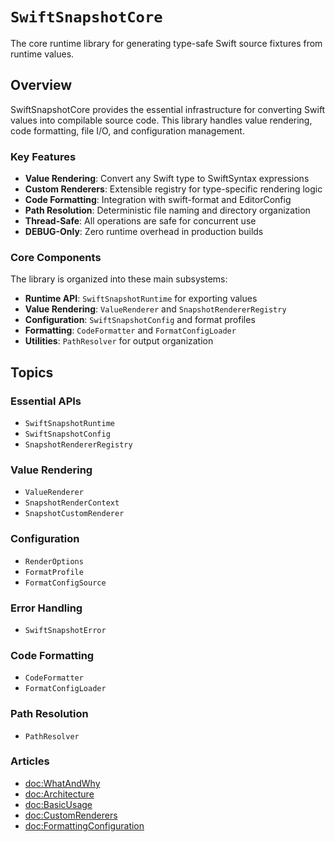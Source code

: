 # ``SwiftSnapshotCore``

The core runtime library for generating type-safe Swift source fixtures from runtime values.

## Overview

SwiftSnapshotCore provides the essential infrastructure for converting Swift values into compilable source code. This library handles value rendering, code formatting, file I/O, and configuration management.

### Key Features

- **Value Rendering**: Convert any Swift type to SwiftSyntax expressions
- **Custom Renderers**: Extensible registry for type-specific rendering logic
- **Code Formatting**: Integration with swift-format and EditorConfig
- **Path Resolution**: Deterministic file naming and directory organization
- **Thread-Safe**: All operations are safe for concurrent use
- **DEBUG-Only**: Zero runtime overhead in production builds

### Core Components

The library is organized into these main subsystems:

- **Runtime API**: ``SwiftSnapshotRuntime`` for exporting values
- **Value Rendering**: ``ValueRenderer`` and ``SnapshotRendererRegistry``
- **Configuration**: ``SwiftSnapshotConfig`` and format profiles
- **Formatting**: ``CodeFormatter`` and ``FormatConfigLoader``
- **Utilities**: ``PathResolver`` for output organization

## Topics

### Essential APIs

- ``SwiftSnapshotRuntime``
- ``SwiftSnapshotConfig``
- ``SnapshotRendererRegistry``

### Value Rendering

- ``ValueRenderer``
- ``SnapshotRenderContext``
- ``SnapshotCustomRenderer``

### Configuration

- ``RenderOptions``
- ``FormatProfile``
- ``FormatConfigSource``

### Error Handling

- ``SwiftSnapshotError``

### Code Formatting

- ``CodeFormatter``
- ``FormatConfigLoader``

### Path Resolution

- ``PathResolver``

### Articles

- <doc:WhatAndWhy>
- <doc:Architecture>
- <doc:BasicUsage>
- <doc:CustomRenderers>
- <doc:FormattingConfiguration>